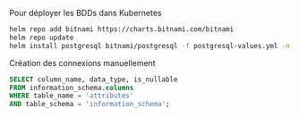 Pour déployer les BDDs dans Kubernetes

```bash
helm repo add bitnami https://charts.bitnami.com/bitnami
helm repo update
helm install postgresql bitnami/postgresql -f postgresql-values.yml -n default
```

Création des connexions manuellement

```SQL
SELECT column_name, data_type, is_nullable
FROM information_schema.columns
WHERE table_name = 'attributes'
AND table_schema = 'information_schema';
```
